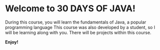 # Welcome to 30 DAYS OF JAVA!

During this course, you will learn the fundamentals of Java, a popular programming language
This course was also developed by a student, so I will be learning along with you.
There will be projects within this course.

**Enjoy!**
